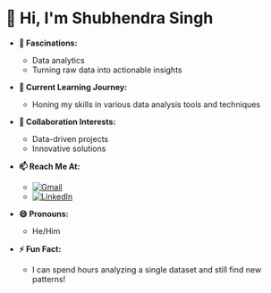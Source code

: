 # 👋 Hi, I'm Shubhendra Singh

- **👀 Fascinations:** 
  - Data analytics
  - Turning raw data into actionable insights

- **🌱 Current Learning Journey:** 
  - Honing my skills in various data analysis tools and techniques

- **💞️ Collaboration Interests:** 
  - Data-driven projects
  - Innovative solutions

- **📫 Reach Me At:** 
  - [![Gmail](https://img.shields.io/badge/-Gmail-D14836?style=flat&logo=Gmail&logoColor=white)](mailto:er.singhshubhendra@outlook.in)
  - [![LinkedIn](https://img.shields.io/badge/-LinkedIn-0077B5?style=flat&logo=LinkedIn&logoColor=white)](https://www.linkedin.com/in/shubhendra-singh-a774a8348/)

- **😄 Pronouns:** 
  - He/Him

- **⚡ Fun Fact:** 
  - I can spend hours analyzing a single dataset and still find new patterns!

<!---
shubhendra8113/shubhendra8113 is a ✨ special ✨ repository because its `README.md` (this file) appears on your GitHub profile.
You can click the Preview link to take a look at your changes.
--->
